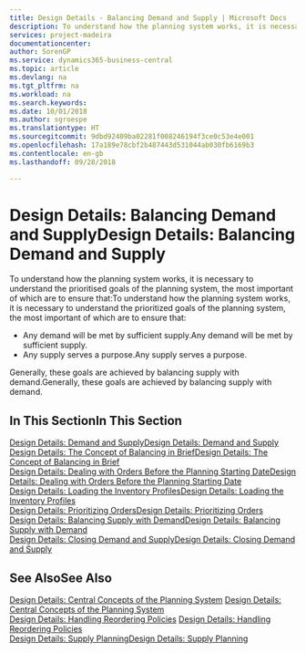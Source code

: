 ```yaml
---
title: Design Details - Balancing Demand and Supply | Microsoft Docs
description: To understand how the planning system works, it is necessary to understand the prioritised goals of the planning system, the most important of which are to ensure that any demand will be met by sufficient supply and any supply serves a purpose.
services: project-madeira
documentationcenter: 
author: SorenGP
ms.service: dynamics365-business-central
ms.topic: article
ms.devlang: na
ms.tgt_pltfrm: na
ms.workload: na
ms.search.keywords: 
ms.date: 10/01/2018
ms.author: sgroespe
ms.translationtype: HT
ms.sourcegitcommit: 9dbd92409ba02281f008246194f3ce0c53e4e001
ms.openlocfilehash: 17a189e78cbf2b487443d531044ab030fb6169b3
ms.contentlocale: en-gb
ms.lasthandoff: 09/28/2018

---
```

# <a name="design-details-balancing-demand-and-supply"></a><span data-ttu-id="f162c-103">Design Details: Balancing Demand and Supply</span><span class="sxs-lookup"><span data-stu-id="f162c-103">Design Details: Balancing Demand and Supply</span></span>
<span data-ttu-id="f162c-104">To understand how the planning system works, it is necessary to understand the prioritised goals of the planning system, the most important of which are to ensure that:</span><span class="sxs-lookup"><span data-stu-id="f162c-104">To understand how the planning system works, it is necessary to understand the prioritized goals of the planning system, the most important of which are to ensure that:</span></span>  

- <span data-ttu-id="f162c-105">Any demand will be met by sufficient supply.</span><span class="sxs-lookup"><span data-stu-id="f162c-105">Any demand will be met by sufficient supply.</span></span>  
- <span data-ttu-id="f162c-106">Any supply serves a purpose.</span><span class="sxs-lookup"><span data-stu-id="f162c-106">Any supply serves a purpose.</span></span>  

 <span data-ttu-id="f162c-107">Generally, these goals are achieved by balancing supply with demand.</span><span class="sxs-lookup"><span data-stu-id="f162c-107">Generally, these goals are achieved by balancing supply with demand.</span></span>  

## <a name="in-this-section"></a><span data-ttu-id="f162c-108">In This Section</span><span class="sxs-lookup"><span data-stu-id="f162c-108">In This Section</span></span>  
[<span data-ttu-id="f162c-109">Design Details: Demand and Supply</span><span class="sxs-lookup"><span data-stu-id="f162c-109">Design Details: Demand and Supply</span></span>](design-details-demand-and-supply.md)  
[<span data-ttu-id="f162c-110">Design Details: The Concept of Balancing in Brief</span><span class="sxs-lookup"><span data-stu-id="f162c-110">Design Details: The Concept of Balancing in Brief</span></span>](design-details-the-concept-of-balancing-in-brief.md)  
[<span data-ttu-id="f162c-111">Design Details: Dealing with Orders Before the Planning Starting Date</span><span class="sxs-lookup"><span data-stu-id="f162c-111">Design Details: Dealing with Orders Before the Planning Starting Date</span></span>](design-details-dealing-with-orders-before-the-planning-starting-date.md)  
[<span data-ttu-id="f162c-112">Design Details: Loading the Inventory Profiles</span><span class="sxs-lookup"><span data-stu-id="f162c-112">Design Details: Loading the Inventory Profiles</span></span>](design-details-loading-the-inventory-profiles.md)  
[<span data-ttu-id="f162c-113">Design Details: Prioritizing Orders</span><span class="sxs-lookup"><span data-stu-id="f162c-113">Design Details: Prioritizing Orders</span></span>](design-details-prioritizing-orders.md)  
[<span data-ttu-id="f162c-114">Design Details: Balancing Supply with Demand</span><span class="sxs-lookup"><span data-stu-id="f162c-114">Design Details: Balancing Supply with Demand</span></span>](design-details-balancing-supply-with-demand.md)  
[<span data-ttu-id="f162c-115">Design Details: Closing Demand and Supply</span><span class="sxs-lookup"><span data-stu-id="f162c-115">Design Details: Closing Demand and Supply</span></span>](design-details-closing-demand-and-supply.md)  

## <a name="see-also"></a><span data-ttu-id="f162c-116">See Also</span><span class="sxs-lookup"><span data-stu-id="f162c-116">See Also</span></span>  
 <span data-ttu-id="f162c-117">[Design Details: Central Concepts of the Planning System](design-details-central-concepts-of-the-planning-system.md) </span><span class="sxs-lookup"><span data-stu-id="f162c-117">[Design Details: Central Concepts of the Planning System](design-details-central-concepts-of-the-planning-system.md) </span></span>  
 <span data-ttu-id="f162c-118">[Design Details: Handling Reordering Policies](design-details-handling-reordering-policies.md) </span><span class="sxs-lookup"><span data-stu-id="f162c-118">[Design Details: Handling Reordering Policies](design-details-handling-reordering-policies.md) </span></span>  
 [<span data-ttu-id="f162c-119">Design Details: Supply Planning</span><span class="sxs-lookup"><span data-stu-id="f162c-119">Design Details: Supply Planning</span></span>](design-details-supply-planning.md)

